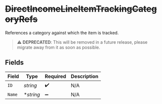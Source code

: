 # ~~DirectIncomeLineItemTrackingCategoryRefs~~

References a category against which the item is tracked.

> :warning: **DEPRECATED**: This will be removed in a future release, please migrate away from it as soon as possible.


## Fields

| Field              | Type               | Required           | Description        |
| ------------------ | ------------------ | ------------------ | ------------------ |
| `ID`               | *string*           | :heavy_check_mark: | N/A                |
| `Name`             | **string*          | :heavy_minus_sign: | N/A                |